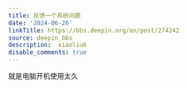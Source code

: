 ```yaml
---
title: 反馈一个系统问题
date: '2024-06-26'
linkTitle: https://bbs.deepin.org/en/post/274242
source: deepin_bbs
description:  xiaoliu6 
disable_comments: true
---
```

就是电脑开机使用太久
